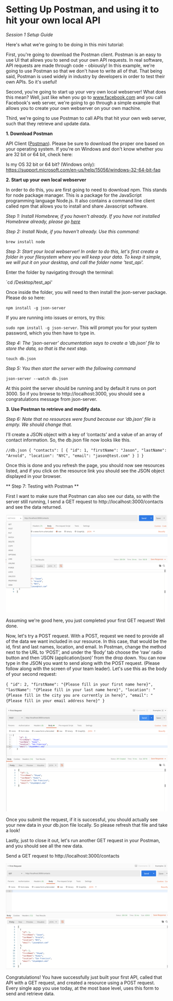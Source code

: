 # Setting Up Postman, and using it to hit your own local API
*Session 1 Setup Guide*

Here's what we're going to be doing in this mini tutorial:

First, you're going to download the Postman client. Postman is an easy to use UI that allows you to send out your own API requests. In real software, API requests are made through code - obiously! In this example, we're going to use Postman so that we don't have to write all of that. That being said, Postman is used widely in industry  by developers in order to test their own APIs. So it's useful!

Second, you're going to start up your very own local webserver! What does this mean? Well, just like when you go to www.facebook.com and you call Facebook's web server, we're going to go through a simple example that allows you to create your own webserver on your own machine.

Third, we're going to use Postman to call APIs that hit your own web server, such that they retrieve and update data.


**1. Download Postman**

API Client ([Postman](https://www.postman.com/)). Please be sure to download the proper one based on your operating system. If you're on Windows and don't know whether you are 32 bit or 64 bit, check here:

Is my OS 32 bit or 64 bit? (Windows only): https://support.microsoft.com/en-us/help/15056/windows-32-64-bit-faq

**2. Start up your own local webserver**

In order to do this, you are first going to need to download npm. This stands for node package manager. This is a package for the JavaScript programming language Node.js. It also contains a command line client called npm that allows you to install and share Javascript software.

*Step 1: Install Homebrew, if you haven't already. If you have not installed Homebrew already, please go [here](/session1/setup_terminal.md)*

*Step 2: Install Node, if you haven't already. Use this command:*

`brew install node`

*Step 3: Start your local webserver! In order to do this, let's first create a folder in your filesystem where you will keep your data. To keep it simple, we will put it on your desktop, and call the folder name 'test_api'.*

Enter the folder by navigating through the terminal:

`cd /Desktop/test_api'

Once inside the folder, you will need to then install the json-server package. Please do so here:

`npm install -g json-server`

If you are running into issues or errors, try this:

`sudo npm install -g json-server`. This will prompt you for your system password, which you then have to type in.

*Step 4: The ‘json-server’ documentation says to create a ‘db.json’ file to store the data, so that is the next step.*

`touch db.json`

*Step 5: You then start the server with the following command*

`json-server --watch db.json`

At this point the server should be running and by default it runs on port 3000. So if you browse to http://localhost:3000, you should see a congratulations message from json-server.

**3. Use Postman to retrieve and modify data.**

*Step 6: Note that no resources were found because our ‘db.json’ file is empty. We should change that.*

I’ll create a JSON object with a key of ‘contacts’ and a value of an array of contact information. So, the db.json file now looks like this.


`//db.json
{
  "contacts": [
    {
      "id": 1,
      "firstName": "Jason",
      "lastName": "Arnold",
      "location": "NYC",
      "email": "jason@test.com"
    }
  ]
}`

Once this is done and you refresh the page, you should now see resources listed, and if you click on the resource link you should see the JSON object displayed in your browser.


** Step 7: Testing with Postman **

First I want to make sure that Postman can also see our data, so with the server still running, I send a GET request to http://localhost:3000/contacts and see the data returned.

![Postman1](/assets/Postman1.png)


Assuming we're good here, you just completed your first GET request! Well done. 

Now, let's try a POST request. With a POST, request we need to provide all of the data we want included in our resource. In this case, that would be the id, first and last names, location, and email. In Postman, change the method next to the URL to ‘POST’, and under the ‘Body’ tab choose the ‘raw’ radio button and then ‘JSON (application/json)’ from the drop down. You can now type in the JSON you want to send along with the POST request. (Please follow along with the screen of your team leader). Let's use this as the body of your second request:

`{
  "id": 2,
  "firstName": "{Please fill in your first name here}",
  "lastName": "{Please fill in your last name here}",
  "location": "{Please fill in the city you are currently in here}",
  "email": "{Please fill in your email address here}"
}`

![Postman2](/assets/Postman2.png)


Once you submit the request, if it is successful, you should actually see your new data in your db.json file locally. So please refresh that file and take a look!

Lastly, just to close it out, let's run another GET request in your Postman, and you should see all the new data.


Send a GET request to http://localhost:3000/contacts

![Postman3](/assets/Postman3.png)



Congratulations! You have successfully just built your first API, called that API with a GET request, and created a resource using a POST request. Every single app you use today, at the most base level, uses this form to send and retrieve data.





